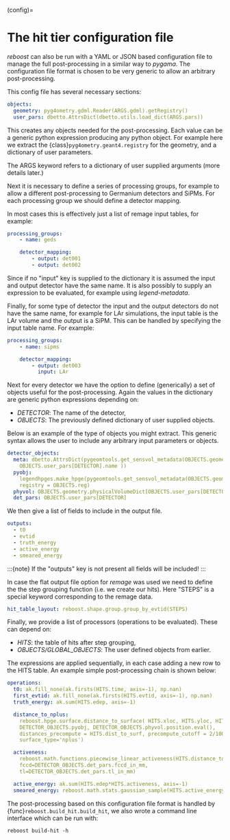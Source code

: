 (config)=

# The hit tier configuration file

_reboost_ can also be run with a YAML or JSON based configuration file to manage
the full post-processing in a similar way to _pygama_. The configuration file
format is chosen to be very generic to allow an arbitrary post-processing.

This config file has several necessary sections:

```yaml
objects:
  geometry: pyg4ometry.gdml.Reader(ARGS.gdml).getRegistry()
  user_pars: dbetto.AttrsDict(dbetto.utils.load_dict(ARGS.pars))
```

This creates any objects needed for the post-processing. Each value can be a
generic python expression producing any python object. For example here we
extract the {class}`pyg4ometry.geant4.registry` for the geometry, and a
dictionary of user parameters.

The ARGS keyword refers to a dictionary of user supplied arguments (more details
later.)

Next it is necessary to define a series of processing groups, for example to
allow a different post-processing to Germanium detectors and SiPMs. For each
processing group we should define a detector mapping.

In most cases this is effectively just a list of remage input tables, for
example:

```yaml
processing_groups:
    - name: geds

    detector_mapping:
        - output: det001
        - output: det002
```

Since if no "input" key is supplied to the dictionary it is assumed the input
and output detector have the same name. It is also possibly to supply an
expression to be evaluated, for example using _legend-metadata_.

Finally, for some type of detector the input and the output detectors do not
have the same name, for example for LAr simulations, the input table is the LAr
volume and the output is a SiPM. This can be handled by specifying the input
table name. For example:

```yaml
processing_groups:
    - name: sipms

    detector_mapping:
        - output: det003
          input: LAr
```

Next for every detector we have the option to define (generically) a set of
objects useful for the post-processing. Again the values in the dictionary are
generic python expressions depending on:

- _DETECTOR_: The name of the detector,
- _OBJECTS_: The previously defined dictionary of user supplied objects.

Below is an example of the type of objects you might extract. This generic
syntax allows the user to include any arbitrary input parameters or objects.

```yaml
detector_objects:
  meta: dbetto.AttrsDict(pygeomtools.get_sensvol_metadata(OBJECTS.geometry,
    OBJECTS.user_pars[DETECTOR].name ))
  pyobj:
    legendhpges.make_hpge(pygeomtools.get_sensvol_metadata(OBJECTS.geometry,OBJECTS.user_pars[DETECTOR].name),
    registry = OBJECTS.reg)
  phyvol: OBJECTS.geometry.physicalVolumeDict[OBJECTS.user_pars[DETECTOR].name]
  det_pars: OBJECTS.user_pars[DETECTOR]
```

We then give a list of fields to include in the output file.

```yaml
outputs:
  - t0
  - evtid
  - truth_energy
  - active_energy
  - smeared_energy
```

:::{note}
If the "outputs" key is not present all fields will be included!
:::

In case the flat output file option for _remage_ was used we need to
define the the step grouping function (i.e. we create our hits). Here
"STEPS" is a special keyword corresponding to the remage data.

```yaml
hit_table_layout: reboost.shape.group.group_by_evtid(STEPS)
```

Finally, we provide a list of processors (operations to be evaluated). These can
depend on:

- _HITS_: the table of hits after step grouping,
- _OBJECTS/GLOBAL_OBJECTS_: The user defined objects from earlier.

The expressions are applied sequentially, in each case adding a new row to the
HITS table. An example simple post-processing chain is shown below:

```yaml
operations:
  t0: ak.fill_none(ak.firsts(HITS.time, axis=-1), np.nan)
  first_evtid: ak.fill_none(ak.firsts(HITS.evtid, axis=-1), np.nan)
  truth_energy: ak.sum(HITS.edep, axis=-1)

  distance_to_nplus:
    reboost.hpge.surface.distance_to_surface( HITS.xloc, HITS.yloc, HITS.zloc,
    DETECTOR_OBJECTS.pyobj, DETECTOR_OBJECTS.phyvol.position.eval(),
    distances_precompute = HITS.dist_to_surf, precompute_cutoff = 2/1000,
    surface_type='nplus')

  activeness:
    reboost.math.functions.piecewise_linear_activeness(HITS.distance_to_nplus,
    fccd=DETECTOR_OBJECTS.det_pars.fccd_in_mm,
    tl=DETECTOR_OBJECTS.det_pars.tl_in_mm)

  active_energy: ak.sum(HITS.edep*HITS.activeness, axis=-1)
  smeared_energy: reboost.math.stats.gaussian_sample(HITS.active_energy,DETECTOR_OBJECTS.det_pars.reso_in_sigma)
```

The post-processing based on this configuration file format is handled by
{func}`reboost.build_hit.build_hit`, we also wrote a command line interface
which can be run with:

```console
reboost build-hit -h
```
